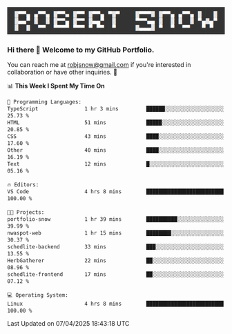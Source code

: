 <img alt="myname" src="assets/name.png" />

### Hi there 👋 Welcome to my GitHub Portfolio.
You can reach me at robjsnow@gmail.com if you're interested in collaboration or have other inquiries.  :briefcase:



<!--START_SECTION:waka-->
📊 **This Week I Spent My Time On** 

```text
💬 Programming Languages: 
TypeScript               1 hr 3 mins         ██████░░░░░░░░░░░░░░░░░░░   25.73 % 
HTML                     51 mins             █████░░░░░░░░░░░░░░░░░░░░   20.85 % 
CSS                      43 mins             ████░░░░░░░░░░░░░░░░░░░░░   17.60 % 
Other                    40 mins             ████░░░░░░░░░░░░░░░░░░░░░   16.19 % 
Text                     12 mins             █░░░░░░░░░░░░░░░░░░░░░░░░   05.16 % 

🔥 Editors: 
VS Code                  4 hrs 8 mins        █████████████████████████   100.00 % 

🐱‍💻 Projects: 
portfolio-snow           1 hr 39 mins        ██████████░░░░░░░░░░░░░░░   39.99 % 
nwaspot-web              1 hr 15 mins        ████████░░░░░░░░░░░░░░░░░   30.37 % 
schedlite-backend        33 mins             ███░░░░░░░░░░░░░░░░░░░░░░   13.55 % 
HerbGatherer             22 mins             ██░░░░░░░░░░░░░░░░░░░░░░░   08.96 % 
schedlite-frontend       17 mins             ██░░░░░░░░░░░░░░░░░░░░░░░   07.12 % 

💻 Operating System: 
Linux                    4 hrs 8 mins        █████████████████████████   100.00 % 
```


 Last Updated on 07/04/2025 18:43:18 UTC
<!--END_SECTION:waka-->

<!--
**robjsnow/robjsnow** is a ✨ _special_ ✨ repository because its `README.md` (this file) appears on your GitHub profile.

Here are some ideas to get you started:

- 🔭 I’m currently working on ...
- 🌱 I’m currently learning ...
- 👯 I’m looking to collaborate on ...
- 🤔 I’m looking for help with ...
- 💬 Ask me about ...
- 📫 How to reach me: ...
- 😄 Pronouns: ...
- ⚡ Fun fact: ...
-->

